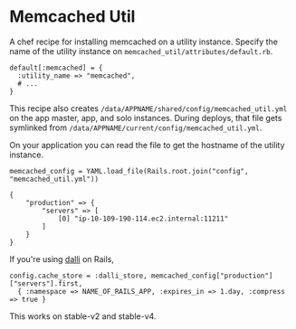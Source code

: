 Memcached Util
==============

A chef recipe for installing memcached on a utility instance. Specify the name of the utility instance on `memcached_util/attributes/default.rb`.

```
default[:memcached] = {
  :utility_name => "memcached",
  # ...
}
```

This recipe also creates `/data/APPNAME/shared/config/memcached_util.yml` on the app master, app, and solo instances. During deploys, that file gets symlinked from `/data/APPNAME/current/config/memcached_util.yml`.

On your application you can read the file to get the hostname of the utility instance.

```
memcached_config = YAML.load_file(Rails.root.join("config", "memcached_util.yml"))

{
    "production" => {
        "servers" => [
            [0] "ip-10-109-190-114.ec2.internal:11211"
        ]
    }
}
```

If you're using [dalli] on Rails,

```
config.cache_store = :dalli_store, memcached_config["production"]["servers"].first,
  { :namespace => NAME_OF_RAILS_APP, :expires_in => 1.day, :compress => true }
```

This works on stable-v2 and stable-v4.

[dalli]: https://github.com/petergoldstein/dalli
